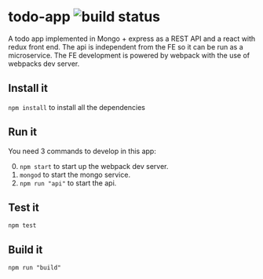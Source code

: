 # todo-app ![build status](https://travis-ci.org/jpsierens/todo-app.svg?branch=master)

A todo app implemented in Mongo + express as a REST API and a react with redux front end. The api is independent from the FE so it can be run as a microservice. The FE development is powered by webpack with the use of webpacks dev server. 

## Install it
```npm install``` to install all the dependencies

## Run it
You need 3 commands to develop in this app:

0. ```npm start``` to start up the webpack dev server. 
0. ```mongod``` to start the mongo service. 
0. ```npm run "api"``` to start the api. 

## Test it
```
npm test
```

## Build it
```
npm run "build"
```
